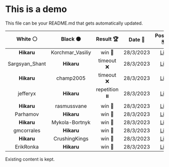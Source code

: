 # This is a demo

This file can be your README.md that gets automatically updated.

<!--START_SECTION:chessStats-->
<!-- Automatically generated with https://github.com/Balastrong/chess-stats-action -->

| White ⚪ | Black ⚫ | Result 🏆 | Date 📅 | Position 🗺️ |
|:---:|:---:|:---:|:---:|:---:|
| **Hikaru** | Korchmar_Vasiliy | win 🥇 | 28/3/2023 | <a href="http://www.ee.unb.ca/cgi-bin/tervo/fen.pl?select=4Rrk1/5p1p/3QR1p1/3P4/6P1/r6P/2q2P2/5BK1 b - -">Link</a> |
| Sargsyan_Shant | **Hikaru** | timeout ❌ | 28/3/2023 | <a href="http://www.ee.unb.ca/cgi-bin/tervo/fen.pl?select=2R5/4Pk2/4r2p/2B3p1/P7/2P4P/4r1PK/8 b - a3">Link</a> |
| **Hikaru** | champ2005 | timeout ❌ | 28/3/2023 | <a href="http://www.ee.unb.ca/cgi-bin/tervo/fen.pl?select=2R5/6pp/3k4/1p1r4/4p3/P2p2P1/3K3P/8 w - -">Link</a> |
| jefferyx | **Hikaru** | repetition ⏸️ | 28/3/2023 | <a href="http://www.ee.unb.ca/cgi-bin/tervo/fen.pl?select=4r3/6bk/1pq1r1pp/p1ppp3/P7/1P1P1P2/2PQRBPP/4R1K1 b - -">Link</a> |
| **Hikaru** | rasmussvane | win 🥇 | 28/3/2023 | <a href="http://www.ee.unb.ca/cgi-bin/tervo/fen.pl?select=6k1/6pp/3B1p2/8/8/1P3N1P/r7/4R1K1 b - -">Link</a> |
| Parhamov | **Hikaru** | win 🥇 | 28/3/2023 | <a href="http://www.ee.unb.ca/cgi-bin/tervo/fen.pl?select=6k1/R2b4/3N1pp1/4p2p/4P3/7r/5PQ1/3q2K1 w - -">Link</a> |
| **Hikaru** | Mykola-Bortnyk | win 🥇 | 28/3/2023 | <a href="http://www.ee.unb.ca/cgi-bin/tervo/fen.pl?select=1k1r2r1/pp1bn3/4q3/1NP5/5Q2/3p1B2/PP3K2/5RR1 b - -">Link</a> |
| gmcorrales | **Hikaru** | win 🥇 | 28/3/2023 | <a href="http://www.ee.unb.ca/cgi-bin/tervo/fen.pl?select=r1r1k3/2Q1p3/3pP3/1qpP4/2b2p2/2PN1Pp1/6P1/3RK3 w - -">Link</a> |
| **Hikaru** | CrushingKings | win 🥇 | 28/3/2023 | <a href="http://www.ee.unb.ca/cgi-bin/tervo/fen.pl?select=6R1/pp3k2/2p5/3p1n2/3P1NP1/2P2P2/PP5r/4R1K1 b - -">Link</a> |
| ErikRonka | **Hikaru** | win 🥇 | 28/3/2023 | <a href="http://www.ee.unb.ca/cgi-bin/tervo/fen.pl?select=2Q2nk1/p4pp1/5p2/4rP2/7p/P2q3P/4N1P1/4R2K w - -">Link</a> |

<!--END_SECTION:chessStats-->

Existing content is kept.
